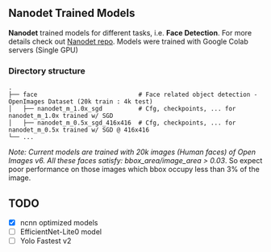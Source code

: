 ## Nanodet Trained Models

**Nanodet** trained models for different tasks, i.e. **Face Detection**. For more details check out [Nanodet repo](https://github.com/RangiLyu/nanodet/). Models were trained with Google Colab servers (Single GPU)

### Directory structure

```
.
├── face                            # Face related object detection - OpenImages Dataset (20k train : 4k test)
│   ├── nanodet_m_1.0x_sgd          # Cfg, checkpoints, ... for nanodet_m_1.0x trained w/ SGD
│   ├── nanodet_m_0.5x_sgd_416x416  # Cfg, checkpoints, ... for nanodet_m_0.5x trained w/ SGD @ 416x416
└── ...
```

*Note: Current models are trained with 20k images (Human faces) of Open Images v6. All these faces satisfy: bbox_area/image_area > 0.03*. So expect poor performance on those images which bbox occupy less than 3% of the image.

## TODO

- [x] ncnn optimized models
- [ ] EfficientNet-Lite0 model
- [ ] Yolo Fastest v2
